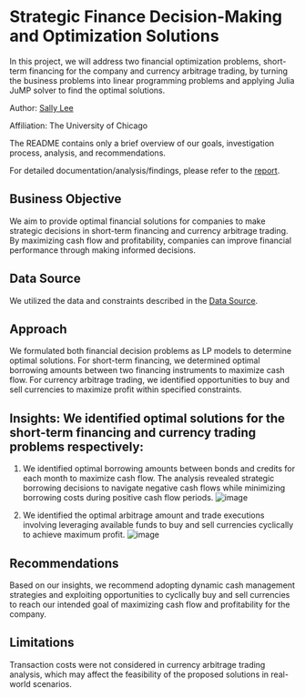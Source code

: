 # Strategic Finance Decision-Making and Optimization Solutions

In this project, we will address two financial optimization problems, short-term financing for the company and currency arbitrage trading, by turning the business problems into linear programming problems and applying Julia JuMP solver to find the optimal solutions.

Author: [Sally Lee](https://github.com/sallylee0801)

Affiliation: The University of Chicago

The README contains only a brief overview of our goals, investigation process, analysis, and recommendations.

For detailed documentation/analysis/findings, please refer to the [report](https://github.com/sallylee0801/Strategic-Finance-Decision-Making-and-Optimization-Solutions/blob/main/Strategic%20Finance%20Decision-Making%20and%20Optimization%20Solutions.pdf).

## Business Objective
We aim to provide optimal financial solutions for companies to make strategic decisions in short-term financing and currency arbitrage trading. By maximizing cash flow and profitability, companies can improve financial performance through making informed decisions.

## Data Source
We utilized the data and constraints described in the [Data Source](https://github.com/sallylee0801/Strategic-Finance-Decision-Making-and-Optimization-Solutions/blob/main/01.%20Raw%20Data%20Set/Data%20Source.pdf).

## Approach
We formulated both financial decision problems as LP models to determine optimal solutions. For short-term financing, we determined optimal borrowing amounts between two financing instruments to maximize cash flow. For currency arbitrage trading, we identified opportunities to buy and sell currencies to maximize profit within specified constraints.

## Insights: We identified optimal solutions for the short-term financing and currency trading problems respectively:
1. We identified optimal borrowing amounts between bonds and credits for each month to maximize cash flow. The analysis revealed strategic borrowing decisions to navigate negative cash flows while minimizing borrowing costs during positive cash flow periods.
![image](https://github.com/sallylee0801/Strategic-Finance-Decision-Making-and-Optimization-Solutions/assets/121594845/d292afd3-9e8d-4fc3-b7ae-818e51d044b1)

2. We identified the optimal arbitrage amount and trade executions involving leveraging available funds to buy and sell currencies cyclically to achieve maximum profit.
![image](https://github.com/sallylee0801/Strategic-Finance-Decision-Making-and-Optimization-Solutions/assets/121594845/f76d7a86-c00c-4011-b0f5-dbc9c7a73b96)

## Recommendations
Based on our insights, we recommend adopting dynamic cash management strategies and exploiting opportunities to cyclically buy and sell currencies to reach our intended goal of maximizing cash flow and profitability for the company.

## Limitations
Transaction costs were not considered in currency arbitrage trading analysis, which may affect the feasibility of the proposed solutions in real-world scenarios.
